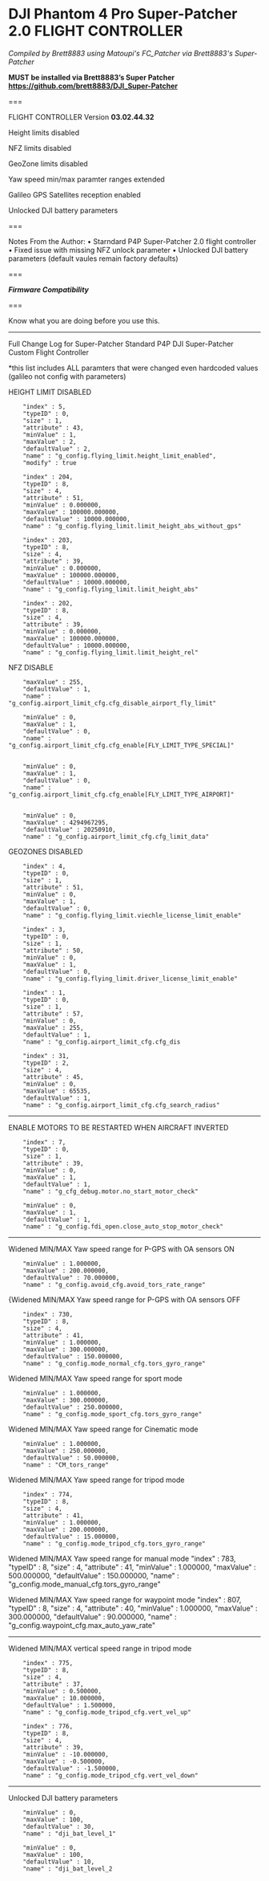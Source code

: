 # DJI Phantom 4 Pro Super-Patcher 2.0 FLIGHT CONTROLLER 

*Compiled by Brett8883 using Matoupi's FC_Patcher via Brett8883's Super-Patcher*

**MUST be installed via Brett8883’s Super Patcher https://github.com/brett8883/DJI_Super-Patcher**

===

FLIGHT CONTROLLER Version **03.02.44.32**


Height limits disabled

NFZ limits disabled

GeoZone limits disabled 

Yaw speed min/max paramter ranges extended 

Galileo GPS Satellites reception enabled

Unlocked DJI battery parameters




===

Notes From the Author:
• Starndard P4P Super-Patcher 2.0 flight controller
• Fixed issue with missing NFZ unlock parameter
• Unlocked DJI battery parameters (default vaules remain factory defaults)

===

***Firmware Compatibility***

===

Know what you are doing before you use this.
********************************************************************************************

Full Change Log for Super-Patcher Standard P4P DJI Super-Patcher Custom Flight Controller

*this list includes ALL paramters that were changed even hardcoded values (galileo not config with parameters)

HEIGHT LIMIT DISABLED
	
		"index" : 5,
		"typeID" : 0,
		"size" : 1,
		"attribute" : 43,
		"minValue" : 1,
		"maxValue" : 2,
		"defaultValue" : 2,
		"name" : "g_config.flying_limit.height_limit_enabled",
		"modify" : true

		"index" : 204,
		"typeID" : 8,
		"size" : 4,
		"attribute" : 51,
		"minValue" : 0.000000,
		"maxValue" : 100000.000000,
		"defaultValue" : 10000.000000,
		"name" : "g_config.flying_limit.limit_height_abs_without_gps"

		"index" : 203,
		"typeID" : 8,
		"size" : 4,
		"attribute" : 39,
		"minValue" : 0.000000,
		"maxValue" : 100000.000000,
		"defaultValue" : 10000.000000,
		"name" : "g_config.flying_limit.limit_height_abs"

		"index" : 202,
		"typeID" : 8,
		"size" : 4,
		"attribute" : 39,
		"minValue" : 0.000000,
		"maxValue" : 100000.000000,
		"defaultValue" : 10000.000000,
		"name" : "g_config.flying_limit.limit_height_rel"
		
NFZ DISABLE

		"maxValue" : 255,
		"defaultValue" : 1,
		"name" : "g_config.airport_limit_cfg.cfg_disable_airport_fly_limit"

		"minValue" : 0,
		"maxValue" : 1,
		"defaultValue" : 0,
		"name" : "g_config.airport_limit_cfg.cfg_enable[FLY_LIMIT_TYPE_SPECIAL]"


		"minValue" : 0,
		"maxValue" : 1,
		"defaultValue" : 0,
		"name" : "g_config.airport_limit_cfg.cfg_enable[FLY_LIMIT_TYPE_AIRPORT]"
		

		"minValue" : 0,
		"maxValue" : 4294967295,
		"defaultValue" : 20250910,
		"name" : "g_config.airport_limit_cfg.cfg_limit_data"

GEOZONES DISABLED

		"index" : 4,
		"typeID" : 0,
		"size" : 1,
		"attribute" : 51,
		"minValue" : 0,
		"maxValue" : 1,
		"defaultValue" : 0,
		"name" : "g_config.flying_limit.viechle_license_limit_enable"

		"index" : 3,
		"typeID" : 0,
		"size" : 1,
		"attribute" : 50,
		"minValue" : 0,
		"maxValue" : 1,
		"defaultValue" : 0,
		"name" : "g_config.flying_limit.driver_license_limit_enable"

		"index" : 1,
		"typeID" : 0,
		"size" : 1,
		"attribute" : 57,
		"minValue" : 0,
		"maxValue" : 255,
		"defaultValue" : 1,
		"name" : "g_config.airport_limit_cfg.cfg_dis
		
		"index" : 31,
		"typeID" : 2,
		"size" : 4,
		"attribute" : 45,
		"minValue" : 0,
		"maxValue" : 65535,
		"defaultValue" : 1,
		"name" : "g_config.airport_limit_cfg.cfg_search_radius"
		
***

ENABLE MOTORS TO BE RESTARTED WHEN AIRCRAFT INVERTED

		"index" : 7,
		"typeID" : 0,
		"size" : 1,
		"attribute" : 39,
		"minValue" : 0,
		"maxValue" : 1,
		"defaultValue" : 1,
		"name" : "g_cfg_debug.motor.no_start_motor_check"

		"minValue" : 0,
		"maxValue" : 1,
		"defaultValue" : 1,
		"name" : "g_config.fdi_open.close_auto_stop_motor_check"
**********

Widened MIN/MAX Yaw speed range for P-GPS with OA sensors ON

		"minValue" : 1.000000,
		"maxValue" : 200.000000,
		"defaultValue" : 70.000000,
		"name" : "g_config.avoid_cfg.avoid_tors_rate_range"

{Widened MIN/MAX Yaw speed range for P-GPS with OA sensors OFF

		"index" : 730,
		"typeID" : 8,
		"size" : 4,
		"attribute" : 41,
		"minValue" : 1.000000,
		"maxValue" : 300.000000,
		"defaultValue" : 150.000000,
		"name" : "g_config.mode_normal_cfg.tors_gyro_range"

Widened MIN/MAX Yaw speed range for sport mode

		"minValue" : 1.000000,
		"maxValue" : 300.000000,
		"defaultValue" : 250.000000,
		"name" : "g_config.mode_sport_cfg.tors_gyro_range"
	
Widened MIN/MAX Yaw speed range for Cinematic mode

		"minValue" : 1.000000,
		"maxValue" : 250.000000,
		"defaultValue" : 50.000000,
		"name" : "CM_tors_range"
	
Widened MIN/MAX Yaw speed range for tripod mode

		"index" : 774,
		"typeID" : 8,
		"size" : 4,
		"attribute" : 41,
		"minValue" : 1.000000,
		"maxValue" : 200.000000,
		"defaultValue" : 15.000000,
		"name" : "g_config.mode_tripod_cfg.tors_gyro_range"
		
Widened MIN/MAX Yaw speed range for manual mode
		"index" : 783,
		"typeID" : 8,
		"size" : 4,
		"attribute" : 41,
		"minValue" : 1.000000,
		"maxValue" : 500.000000,
		"defaultValue" : 150.000000,
		"name" : "g_config.mode_manual_cfg.tors_gyro_range"
	
Widened MIN/MAX Yaw speed range for waypoint mode 
		"index" : 807,
		"typeID" : 8,
		"size" : 4,
		"attribute" : 40,
		"minValue" : 1.000000,
		"maxValue" : 300.000000,
		"defaultValue" : 90.000000,
		"name" : "g_config.waypoint_cfg.max_auto_yaw_rate"
		
*****	
	
Widened MIN/MAX vertical speed range in tripod mode 

		"index" : 775,
		"typeID" : 8,
		"size" : 4,
		"attribute" : 37,
		"minValue" : 0.500000,
		"maxValue" : 10.000000,
		"defaultValue" : 1.500000,
		"name" : "g_config.mode_tripod_cfg.vert_vel_up"
	
		"index" : 776,
		"typeID" : 8,
		"size" : 4,
		"attribute" : 39,
		"minValue" : -10.000000,
		"maxValue" : -0.500000,
		"defaultValue" : -1.500000,
		"name" : "g_config.mode_tripod_cfg.vert_vel_down"

***

Unlocked DJI battery parameters

		"minValue" : 0,
		"maxValue" : 100,
		"defaultValue" : 30,
		"name" : "dji_bat_level_1"

		"minValue" : 0,
		"maxValue" : 100,
		"defaultValue" : 10,
		"name" : "dji_bat_level_2

